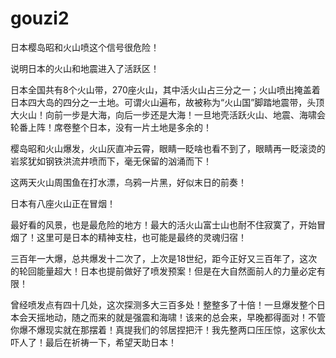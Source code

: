 # gouzi2
日本樱岛昭和火山喷这个信号很危险！

说明日本的火山和地震进入了活跃区！

日本全国共有8个火山带，270座火山，其中活火山占三分之一；火山喷出掩盖着日本四大岛的四分之一土地。可谓火山遍布，故被称为“火山国”脚踏地震带，头顶大火山！向前一步是大海，向后一步还是大海！一旦地壳活跃火山、地震、海啸会轮番上阵！席卷整个日本，没有一片土地是多余的！

樱岛昭和火山爆发，火山灰直冲云霄，眼睛一眨啥也看不到了，眼睛再一眨滚烫的岩浆犹如钢铁洪流井喷而下，毫无保留的汹涌而下！

这两天火山周围鱼在打水漂，乌鸦一片黑，好似末日的前奏！

日本有八座火山正在冒烟！

最好看的风景，也是最危险的地方！最大的活火山富士山也耐不住寂寞了，开始冒烟了！这里可是日本的精神支柱，也可能是最终的灵魂归宿！

三百年一大爆，总共爆发十二次了，上次是18世纪，距今正好又三百年了，这次的轮回能量超大！日本也提前做好了喷发预案！但是在大自然面前人的力量必定有限！

曾经喷发点有四十几处，这次探测多大三百多处！整整多了十倍！一旦爆发整个日本会天摇地动，随之而来的就是强震和海啸！该来的总会来，早晚都得面对！不管你爆不爆现实就在那摆着！真提我们的邻居捏把汗！我先整两口压压惊，这家伙太吓人了！最后在祈祷一下，希望天助日本！

